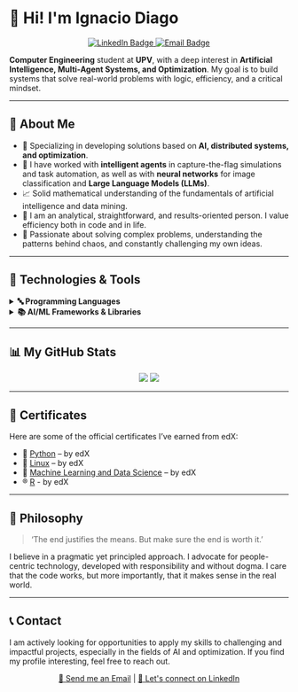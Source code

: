 # 👋 Hi! I'm Ignacio Diago

<div align="center">
  <a href="https://www.linkedin.com/in/ignacio-diago-valeta-1234567891011121314/">
    <img src="https://img.shields.io/badge/LinkedIn-0077B5?style=for-the-badge&logo=linkedin&logoColor=white" alt="LinkedIn Badge"/>
  </a>
  <a href="mailto:nadiva1243@gmail.com">
    <img src="https://img.shields.io/badge/Email-D14836?style=for-the-badge&logo=gmail&logoColor=white" alt="Email Badge"/>
  </a>
</div>

**Computer Engineering** student at **UPV**, with a deep interest in **Artificial Intelligence, Multi-Agent Systems, and Optimization**. My goal is to build systems that solve real-world problems with logic, efficiency, and a critical mindset.

---

## 🚀 About Me

- 🤖 Specializing in developing solutions based on **AI, distributed systems, and optimization**.
- 🧠 I have worked with **intelligent agents** in capture-the-flag simulations and task automation, as well as with **neural networks** for image classification and **Large Language Models (LLMs)**.
- 📈 Solid mathematical understanding of the fundamentals of artificial intelligence and data mining.
- 🔬 I am an analytical, straightforward, and results-oriented person. I value efficiency both in code and in life.
- 🧩 Passionate about solving complex problems, understanding the patterns behind chaos, and constantly challenging my own ideas. 

---

## 🔧 Technologies & Tools

<details>
  <summary><b>🔤 Programming Languages</b></summary>
  <p align="left">
    <a href="https://www.python.org" target="_blank" rel="noreferrer"> <img src="https://raw.githubusercontent.com/devicons/devicon/master/icons/python/python-original.svg" alt="python" width="40" height="40"/> </a>
    <a href="https://www.r-project.org/" target="_blank" rel="noreferrer"> <img src="https://raw.githubusercontent.com/devicons/devicon/master/icons/r/r-original.svg" alt="R" width="40" height="40"/> </a>
    <a href="https://developer.mozilla.org/en-US/docs/Web/JavaScript" target="_blank" rel="noreferrer"> <img src="https://raw.githubusercontent.com/devicons/devicon/master/icons/javascript/javascript-original.svg" alt="JavaScript" width="40" height="40"/> </a>
    <a href="https://www.java.com" target="_blank" rel="noreferrer"> <img src="https://raw.githubusercontent.com/devicons/devicon/master/icons/java/java-original.svg" alt="java" width="40" height="40"/> </a>
    <a href="https://www.cprogramming.com/" target="_blank" rel="noreferrer"> <img src="https://raw.githubusercontent.com/devicons/devicon/master/icons/c/c-original.svg" alt="c" width="40" height="40"/> </a>
    <a href="https://www.mysql.com/" target="_blank" rel="noreferrer"> <img src="https://raw.githubusercontent.com/devicons/devicon/master/icons/mysql/mysql-original-wordmark.svg" alt="mysql" width="40" height="40"/> </a>
  </p>
</details>

<details>
  <summary><b>📚 AI/ML Frameworks & Libraries</b></summary>
  
  <b>Machine Learning (Python):</b>
  <p align="left">
    <a href="https://scikit-learn.org/" target="_blank" rel="noreferrer"><img src="https://upload.wikimedia.org/wikipedia/commons/0/05/Scikit_learn_logo_small.svg" alt="scikit-learn" width="40" height="40"/></a>
    <a href="https://xgboost.ai/" target="_blank" rel="noreferrer"><img src="https://img.shields.io/badge/XGBoost-006600?style=for-the-badge&logo=xgboost&logoColor=white" alt="XGBoost" /></a>
    <a href="https://lightgbm.readthedocs.io/" target="_blank" rel="noreferrer"><img src="https://img.shields.io/badge/LightGBM-444444?style=for-the-badge" alt="LightGBM" /></a>
  </p>
  
  <b>Deep Learning:</b>
  <p align="left">
    <a href="https://www.tensorflow.org" target="_blank" rel="noreferrer"> <img src="https://raw.githubusercontent.com/devicons/devicon/master/icons/tensorflow/tensorflow-original.svg" alt="tensorflow" width="40" height="40"/> </a>
    <a href="https://pytorch.org/" target="_blank" rel="noreferrer"> <img src="https://raw.githubusercontent.com/devicons/devicon/master/icons/pytorch/pytorch-original.svg" alt="pytorch" width="40" height="40"/> </a>
  </p>

  <b>Data Analysis & ML (R):</b>
  <p align="left">
    <a href="https://www.tidyverse.org/" target="_blank" rel="noreferrer"><img src="https://img.shields.io/badge/Tidyverse-1A73E8?style=for-the-badge" alt="Tidyverse" /></a>
    <a href="https://ggplot2.tidyverse.org/" target="_blank" rel="noreferrer"><img src="https://img.shields.io/badge/ggplot2-0073C2?style=for-the-badge" alt="ggplot2" /></a>
    <a href="http://topepo.github.io/caret/index.html" target="_blank" rel="noreferrer"><img src="https://img.shields.io/badge/caret-00A599?style=for-the-badge" alt="caret" /></a>
  </p>
  
  <b>NLP / Embeddings:</b>
  <p align="left">
    <a href="https://www.nltk.org/" target="_blank" rel="noreferrer"><img src="https://img.shields.io/badge/NLTK-306998?style=for-the-badge" alt="NLTK" /></a>
    <a href="https://huggingface.co/" target="_blank" rel="noreferrer"><img src="https://huggingface.co/front/assets/huggingface_logo-noborder.svg" alt="Hugging Face" height="40"/></a>
  </p>
  
  <b>Optimization:</b>
  <p align="left">
    <a href="https://www.lindo.com/index.php/products/lingo-and-optimization-modeling" target="_blank" rel="noreferrer"><img src="https://img.shields.io/badge/LINGO-FF7D00?style=for-the-badge" alt="LINGO" /></a>
    <a href="https://developers.google.com/optimization" target="_blank" rel="noreferrer"><img src="https://img.shields.io/badge/OR--Tools-1A73E8?style=for-the-badge&logo=google&logoColor=white" alt="OR-Tools" /></a>
  </p>

  <b>Visualization:</b>
  <p align="left">
    <a href="https://matplotlib.org/" target="_blank" rel="noreferrer"><img src="https://raw.githubusercontent.com/devicons/devicon/master/icons/matplotlib/matplotlib-original.svg" alt="matplotlib" width="40" height="40"/></a>
    <a href="https://plotly.com/" target="_blank" rel="noreferrer"><img src="https://raw.githubusercontent.com/devicons/devicon/master/icons/plotly/plotly-original.svg" alt="plotly" width="40" height="40"/></a>
  </p>
</details>

---

## 📊 My GitHub Stats

<p align="center">
  <img height="180em" src="https://github-readme-stats.vercel.app/api?username=iDiagoValeta&show_icons=true&theme=dracula&include_all_commits=true&count_private=true&cache_seconds=7200"/>
  <img height="180em" src="https://github-readme-stats.vercel.app/api/top-langs/?username=iDiagoValeta&layout=compact&langs_count=8&theme=dracula&cache_seconds=7200"/>
</p>

---

## 📜 Certificates

Here are some of the official certificates I’ve earned from edX:

- 🐍 [Python](https://courses.edx.org/certificates/4c6101f8b20348a39ce814dfa8009117) – by edX
- 🐧 [Linux](https://courses.edx.org/certificates/37fcce9e7fae41e3977e11462300c83a) – by edX
- 🤖 [Machine Learning and Data Science](https://courses.edx.org/certificates/e5e7a1456e2549ee98daf20ca0250a06) – by edX
- ®️ [R](https://courses.edx.org/certificates/df04f832d5f644fb8afe3bc3c2f16763) - by edX

---

## 🧠 Philosophy

> ‘The end justifies the means. But make sure the end is worth it.’

I believe in a pragmatic yet principled approach. I advocate for people-centric technology, developed with responsibility and without dogma. I care that the code works, but more importantly, that it makes sense in the real world.

---

## 📞 Contact

I am actively looking for opportunities to apply my skills to challenging and impactful projects, especially in the fields of AI and optimization. If you find my profile interesting, feel free to reach out.

<p align="center">
  <a href="mailto:nadiva1243@gmail.com">📧 Send me an Email</a> | 
  <a href="https://www.linkedin.com/in/ignacio-diago-valeta-1234567891011121314/">💼 Let's connect on LinkedIn</a>
</p>
